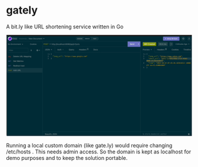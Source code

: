 # gately
A bit.ly like URL shortening service written in Go

![](https://github.com/animur/gate.ly-demo/blob/main/gate.ly.demo.gif)


Running a local custom domain (like gate.ly) would require changing /etc/hosts . This needs admin access. So the domain is kept as localhost for demo purposes and to keep the solution portable. 
